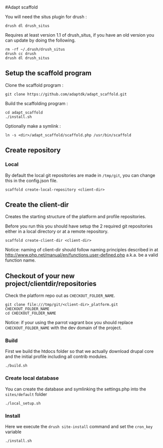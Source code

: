 #Adapt scaffold

You will need the situs plugin for drush :

    drush dl drush_situs
 
Requires at least version 1.1 of drush_situs, if you have an old version you can update by doing the following.

    rm -rf ~/.drush/drush_situs
    drush cc drush
    drush dl drush_situs
 
## Setup the scaffold program 
    
Clone the scaffold program :

    git clone https://github.com/adaptdk/adapt_scaffold.git

Build the scaffolding program :

    cd adapt_scaffold
    ./install.sh

Optionally make a symlink :
 
    ln -s <dir>/adapt_scaffold/scaffold.php /usr/bin/scaffold

## Create repository

### Local
    
By default the local git repositories are made in ```/tmp/git```, you can change this in the config.json file.

    scaffold create-local-repository <client-dir>
    
## Create the client-dir
Creates the starting structure of the platform and profile repositories.

Before you run this you should have setup the 2 required git repositories either in a local directory or at a remote repository.

    scaffold create-client-dir <client-dir>

Notice: naming of client-dir should follow naming principles described in at http://www.php.net/manual/en/functions.user-defined.php a.k.a. be a valid function name.

## Checkout of your new project/clientdir/repositories
Check the platform repo out as ```CHECKOUT_FOLDER_NAME```.

    git clone file:///tmp/git/<client-dir>_platform.git CHECKOUT_FOLDER_NAME
    cd CHECKOUT_FOLDER_NAME
    
Notice: if your using the parrot vagrant box you should replace ```CHECKOUT_FOLDER_NAME``` with the dev domain of the project.

### Build
First we build the htdocs folder so that we actually download drupal core and the initial profile including all contrib modules.

    ./build.sh

### Create local database
You can create the database and symlinking the settings.php into the ```sites/default``` folder

    ./local_setup.sh

### Install
Here we execute the ```drush site-install``` command and set the ```cron_key``` variable

    ./install.sh

